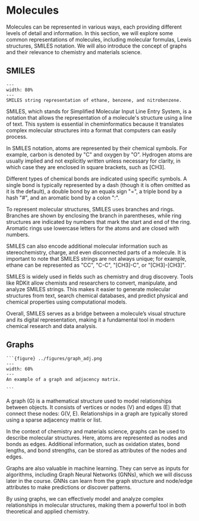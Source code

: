 # Molecules
Molecules can be represented in various ways, each providing different levels of detail and information. In this section, we will explore some common representations of molecules, including molecular formulas, Lewis structures, SMILES notation. We will also introduce the concept of graphs and their relevance to chemistry and materials science.

## SMILES
```{figure} ../figures/smiles.png
---
width: 80%
---
SMILES string representation of ethane, benzene, and nitrobenzene.
```
SMILES, which stands for Simplified Molecular Input Line Entry System, is a notation that allows the representation of a molecule's structure using a line of text. This system is essential in cheminformatics because it translates complex molecular structures into a format that computers can easily process.

In SMILES notation, atoms are represented by their chemical symbols. For example, carbon is denoted by "C" and oxygen by "O". Hydrogen atoms are usually implied and not explicitly written unless necessary for clarity, in which case they are enclosed in square brackets, such as [CH3].

Different types of chemical bonds are indicated using specific symbols. A single bond is typically represented by a dash (though it is often omitted as it is the default), a double bond by an equals sign "=", a triple bond by a hash "#", and an aromatic bond by a colon ":".

To represent molecular structures, SMILES uses branches and rings. Branches are shown by enclosing the branch in parentheses, while ring structures are indicated by numbers that mark the start and end of the ring. Aromatic rings use lowercase letters for the atoms and are closed with numbers.

SMILES can also encode additional molecular information such as stereochemistry, charge, and even disconnected parts of a molecule. It is important to note that SMILES strings are not always unique; for example, ethane can be represented as "CC", "C-C", "[CH3]-C", or "[CH3]-[CH3]".

SMILES is widely used in fields such as chemistry and drug discovery. Tools like RDKit allow chemists and researchers to convert, manipulate, and analyze SMILES strings. This makes it easier to generate molecular structures from text, search chemical databases, and predict physical and chemical properties using computational models.

Overall, SMILES serves as a bridge between a molecule’s visual structure and its digital representation, making it a fundamental tool in modern chemical research and data analysis.

## Graphs
````{sidebar}
```{figure} ../figures/graph_adj.png
---
width: 60%
---
An example of a graph and adjacency matrix.

```
````
A graph (G) is a mathematical structure used to model relationships between objects. It consists of vertices or nodes (V) and edges (E) that connect these nodes: G(V, E). Relationships in a graph are typically stored using a sparse adjacency matrix or list.

In the context of chemistry and materials science, graphs can be used to describe molecular structures. Here, atoms are represented as nodes and bonds as edges. Additional information, such as oxidation states, bond lengths, and bond strengths, can be stored as attributes of the nodes and edges.

Graphs are also valuable in machine learning. They can serve as inputs for algorithms, including Graph Neural Networks (GNNs), which we will discuss later in the course. GNNs can learn from the graph structure and node/edge attributes to make predictions or discover patterns.

By using graphs, we can effectively model and analyze complex relationships in molecular structures, making them a powerful tool in both theoretical and applied chemistry.
